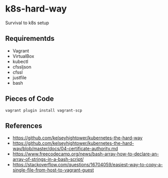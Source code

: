 # k8s-hard-way
Survival to k8s setup
## Requirementds
- Vagrant
- VirtualBox
- kubectl
- cfssljson
- cfssl
- justfile
- bash

## Pieces of Code
```
vagrant plugin install vagrant-scp
```
## References 
- https://github.com/kelseyhightower/kubernetes-the-hard-way
- https://github.com/kelseyhightower/kubernetes-the-hard-way/blob/master/docs/04-certificate-authority.md
- https://www.freecodecamp.org/news/bash-array-how-to-declare-an-array-of-strings-in-a-bash-script/
- https://stackoverflow.com/questions/16704059/easiest-way-to-copy-a-single-file-from-host-to-vagrant-guest
